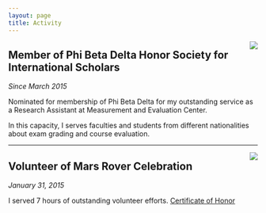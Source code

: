 ```yaml
---
layout: page
title: Activity
---
```

<img align="right" src="http://yiwenshi.com/image/PhiBetaDelta.jpg">

## Member of Phi Beta Delta Honor Society for International Scholars
_Since March 2015_

Nominated for membership of Phi Beta Delta for my outstanding service as a Research Assistant at Measurement and Evaluation Center. 

In this capacity, I serves faculties and students from different nationalities about exam grading and course evaluation.

***
<img align="right" src="http://yiwenshi.com/image/MarsRover.jpg">

## Volunteer of Mars Rover Celebration
_January 31, 2015_

I served 7 hours of outstanding volunteer efforts. [Certificate of Honor](/files/2015_MarsRoverJudgeCertificates_Part251.pdf)